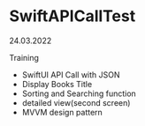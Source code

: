 # SwiftAPICallTest

24.03.2022

Training 

* SwiftUI API Call with JSON
* Display Books Title
* Sorting and Searching function
* detailed view(second screen)
* MVVM design pattern


